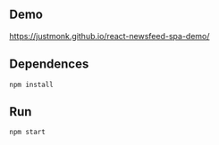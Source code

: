 ## Demo
https://justmonk.github.io/react-newsfeed-spa-demo/
## Dependences
```
npm install
```
## Run

```
npm start
